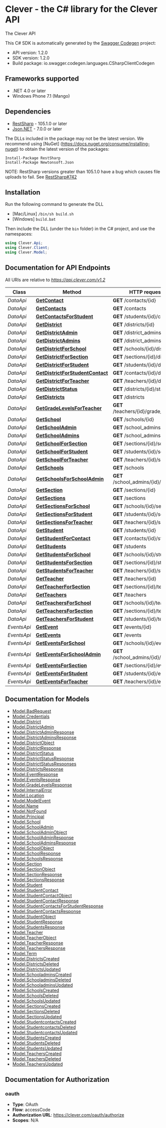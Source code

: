 # Clever - the C# library for the Clever API

The Clever API

This C# SDK is automatically generated by the [Swagger Codegen](https://github.com/swagger-api/swagger-codegen) project:

- API version: 1.2.0
- SDK version: 1.2.0
- Build package: io.swagger.codegen.languages.CSharpClientCodegen

<a name="frameworks-supported"></a>
## Frameworks supported
- .NET 4.0 or later
- Windows Phone 7.1 (Mango)

<a name="dependencies"></a>
## Dependencies
- [RestSharp](https://www.nuget.org/packages/RestSharp) - 105.1.0 or later
- [Json.NET](https://www.nuget.org/packages/Newtonsoft.Json/) - 7.0.0 or later

The DLLs included in the package may not be the latest version. We recommend using [NuGet] (https://docs.nuget.org/consume/installing-nuget) to obtain the latest version of the packages:
```
Install-Package RestSharp
Install-Package Newtonsoft.Json
```

NOTE: RestSharp versions greater than 105.1.0 have a bug which causes file uploads to fail. See [RestSharp#742](https://github.com/restsharp/RestSharp/issues/742)

<a name="installation"></a>
## Installation
Run the following command to generate the DLL
- [Mac/Linux] `/bin/sh build.sh`
- [Windows] `build.bat`

Then include the DLL (under the `bin` folder) in the C# project, and use the namespaces:
```csharp
using Clever.Api;
using Clever.Client;
using Clever.Model;
```
<a name="documentation-for-api-endpoints"></a>
## Documentation for API Endpoints

All URIs are relative to *https://api.clever.com/v1.2*

Class | Method | HTTP request | Description
------------ | ------------- | ------------- | -------------
*DataApi* | [**GetContact**](docs/DataApi.md#getcontact) | **GET** /contacts/{id} |
*DataApi* | [**GetContacts**](docs/DataApi.md#getcontacts) | **GET** /contacts |
*DataApi* | [**GetContactsForStudent**](docs/DataApi.md#getcontactsforstudent) | **GET** /students/{id}/contacts |
*DataApi* | [**GetDistrict**](docs/DataApi.md#getdistrict) | **GET** /districts/{id} |
*DataApi* | [**GetDistrictAdmin**](docs/DataApi.md#getdistrictadmin) | **GET** /district_admins/{id} |
*DataApi* | [**GetDistrictAdmins**](docs/DataApi.md#getdistrictadmins) | **GET** /district_admins |
*DataApi* | [**GetDistrictForSchool**](docs/DataApi.md#getdistrictforschool) | **GET** /schools/{id}/district |
*DataApi* | [**GetDistrictForSection**](docs/DataApi.md#getdistrictforsection) | **GET** /sections/{id}/district |
*DataApi* | [**GetDistrictForStudent**](docs/DataApi.md#getdistrictforstudent) | **GET** /students/{id}/district |
*DataApi* | [**GetDistrictForStudentContact**](docs/DataApi.md#getdistrictforstudentcontact) | **GET** /contacts/{id}/district |
*DataApi* | [**GetDistrictForTeacher**](docs/DataApi.md#getdistrictforteacher) | **GET** /teachers/{id}/district |
*DataApi* | [**GetDistrictStatus**](docs/DataApi.md#getdistrictstatus) | **GET** /districts/{id}/status |
*DataApi* | [**GetDistricts**](docs/DataApi.md#getdistricts) | **GET** /districts |
*DataApi* | [**GetGradeLevelsForTeacher**](docs/DataApi.md#getgradelevelsforteacher) | **GET** /teachers/{id}/grade_levels |
*DataApi* | [**GetSchool**](docs/DataApi.md#getschool) | **GET** /schools/{id} |
*DataApi* | [**GetSchoolAdmin**](docs/DataApi.md#getschooladmin) | **GET** /school_admins/{id} |
*DataApi* | [**GetSchoolAdmins**](docs/DataApi.md#getschooladmins) | **GET** /school_admins |
*DataApi* | [**GetSchoolForSection**](docs/DataApi.md#getschoolforsection) | **GET** /sections/{id}/school |
*DataApi* | [**GetSchoolForStudent**](docs/DataApi.md#getschoolforstudent) | **GET** /students/{id}/school |
*DataApi* | [**GetSchoolForTeacher**](docs/DataApi.md#getschoolforteacher) | **GET** /teachers/{id}/school |
*DataApi* | [**GetSchools**](docs/DataApi.md#getschools) | **GET** /schools |
*DataApi* | [**GetSchoolsForSchoolAdmin**](docs/DataApi.md#getschoolsforschooladmin) | **GET** /school_admins/{id}/schools |
*DataApi* | [**GetSection**](docs/DataApi.md#getsection) | **GET** /sections/{id} |
*DataApi* | [**GetSections**](docs/DataApi.md#getsections) | **GET** /sections |
*DataApi* | [**GetSectionsForSchool**](docs/DataApi.md#getsectionsforschool) | **GET** /schools/{id}/sections |
*DataApi* | [**GetSectionsForStudent**](docs/DataApi.md#getsectionsforstudent) | **GET** /students/{id}/sections |
*DataApi* | [**GetSectionsForTeacher**](docs/DataApi.md#getsectionsforteacher) | **GET** /teachers/{id}/sections |
*DataApi* | [**GetStudent**](docs/DataApi.md#getstudent) | **GET** /students/{id} |
*DataApi* | [**GetStudentForContact**](docs/DataApi.md#getstudentforcontact) | **GET** /contacts/{id}/student |
*DataApi* | [**GetStudents**](docs/DataApi.md#getstudents) | **GET** /students |
*DataApi* | [**GetStudentsForSchool**](docs/DataApi.md#getstudentsforschool) | **GET** /schools/{id}/students |
*DataApi* | [**GetStudentsForSection**](docs/DataApi.md#getstudentsforsection) | **GET** /sections/{id}/students |
*DataApi* | [**GetStudentsForTeacher**](docs/DataApi.md#getstudentsforteacher) | **GET** /teachers/{id}/students |
*DataApi* | [**GetTeacher**](docs/DataApi.md#getteacher) | **GET** /teachers/{id} |
*DataApi* | [**GetTeacherForSection**](docs/DataApi.md#getteacherforsection) | **GET** /sections/{id}/teacher |
*DataApi* | [**GetTeachers**](docs/DataApi.md#getteachers) | **GET** /teachers |
*DataApi* | [**GetTeachersForSchool**](docs/DataApi.md#getteachersforschool) | **GET** /schools/{id}/teachers |
*DataApi* | [**GetTeachersForSection**](docs/DataApi.md#getteachersforsection) | **GET** /sections/{id}/teachers |
*DataApi* | [**GetTeachersForStudent**](docs/DataApi.md#getteachersforstudent) | **GET** /students/{id}/teachers |
*EventsApi* | [**GetEvent**](docs/EventsApi.md#getevent) | **GET** /events/{id} |
*EventsApi* | [**GetEvents**](docs/EventsApi.md#getevents) | **GET** /events |
*EventsApi* | [**GetEventsForSchool**](docs/EventsApi.md#geteventsforschool) | **GET** /schools/{id}/events |
*EventsApi* | [**GetEventsForSchoolAdmin**](docs/EventsApi.md#geteventsforschooladmin) | **GET** /school_admins/{id}/events |
*EventsApi* | [**GetEventsForSection**](docs/EventsApi.md#geteventsforsection) | **GET** /sections/{id}/events |
*EventsApi* | [**GetEventsForStudent**](docs/EventsApi.md#geteventsforstudent) | **GET** /students/{id}/events |
*EventsApi* | [**GetEventsForTeacher**](docs/EventsApi.md#geteventsforteacher) | **GET** /teachers/{id}/events |


<a name="documentation-for-models"></a>
## Documentation for Models

 - [Model.BadRequest](docs/BadRequest.md)
 - [Model.Credentials](docs/Credentials.md)
 - [Model.District](docs/District.md)
 - [Model.DistrictAdmin](docs/DistrictAdmin.md)
 - [Model.DistrictAdminResponse](docs/DistrictAdminResponse.md)
 - [Model.DistrictAdminsResponse](docs/DistrictAdminsResponse.md)
 - [Model.DistrictObject](docs/DistrictObject.md)
 - [Model.DistrictResponse](docs/DistrictResponse.md)
 - [Model.DistrictStatus](docs/DistrictStatus.md)
 - [Model.DistrictStatusResponse](docs/DistrictStatusResponse.md)
 - [Model.DistrictStatusResponses](docs/DistrictStatusResponses.md)
 - [Model.DistrictsResponse](docs/DistrictsResponse.md)
 - [Model.EventResponse](docs/EventResponse.md)
 - [Model.EventsResponse](docs/EventsResponse.md)
 - [Model.GradeLevelsResponse](docs/GradeLevelsResponse.md)
 - [Model.InternalError](docs/InternalError.md)
 - [Model.Location](docs/Location.md)
 - [Model.ModelEvent](docs/ModelEvent.md)
 - [Model.Name](docs/Name.md)
 - [Model.NotFound](docs/NotFound.md)
 - [Model.Principal](docs/Principal.md)
 - [Model.School](docs/School.md)
 - [Model.SchoolAdmin](docs/SchoolAdmin.md)
 - [Model.SchoolAdminObject](docs/SchoolAdminObject.md)
 - [Model.SchoolAdminResponse](docs/SchoolAdminResponse.md)
 - [Model.SchoolAdminsResponse](docs/SchoolAdminsResponse.md)
 - [Model.SchoolObject](docs/SchoolObject.md)
 - [Model.SchoolResponse](docs/SchoolResponse.md)
 - [Model.SchoolsResponse](docs/SchoolsResponse.md)
 - [Model.Section](docs/Section.md)
 - [Model.SectionObject](docs/SectionObject.md)
 - [Model.SectionResponse](docs/SectionResponse.md)
 - [Model.SectionsResponse](docs/SectionsResponse.md)
 - [Model.Student](docs/Student.md)
 - [Model.StudentContact](docs/StudentContact.md)
 - [Model.StudentContactObject](docs/StudentContactObject.md)
 - [Model.StudentContactResponse](docs/StudentContactResponse.md)
 - [Model.StudentContactsForStudentResponse](docs/StudentContactsForStudentResponse.md)
 - [Model.StudentContactsResponse](docs/StudentContactsResponse.md)
 - [Model.StudentObject](docs/StudentObject.md)
 - [Model.StudentResponse](docs/StudentResponse.md)
 - [Model.StudentsResponse](docs/StudentsResponse.md)
 - [Model.Teacher](docs/Teacher.md)
 - [Model.TeacherObject](docs/TeacherObject.md)
 - [Model.TeacherResponse](docs/TeacherResponse.md)
 - [Model.TeachersResponse](docs/TeachersResponse.md)
 - [Model.Term](docs/Term.md)
 - [Model.DistrictsCreated](docs/DistrictsCreated.md)
 - [Model.DistrictsDeleted](docs/DistrictsDeleted.md)
 - [Model.DistrictsUpdated](docs/DistrictsUpdated.md)
 - [Model.SchooladminsCreated](docs/SchooladminsCreated.md)
 - [Model.SchooladminsDeleted](docs/SchooladminsDeleted.md)
 - [Model.SchooladminsUpdated](docs/SchooladminsUpdated.md)
 - [Model.SchoolsCreated](docs/SchoolsCreated.md)
 - [Model.SchoolsDeleted](docs/SchoolsDeleted.md)
 - [Model.SchoolsUpdated](docs/SchoolsUpdated.md)
 - [Model.SectionsCreated](docs/SectionsCreated.md)
 - [Model.SectionsDeleted](docs/SectionsDeleted.md)
 - [Model.SectionsUpdated](docs/SectionsUpdated.md)
 - [Model.StudentcontactsCreated](docs/StudentcontactsCreated.md)
 - [Model.StudentcontactsDeleted](docs/StudentcontactsDeleted.md)
 - [Model.StudentcontactsUpdated](docs/StudentcontactsUpdated.md)
 - [Model.StudentsCreated](docs/StudentsCreated.md)
 - [Model.StudentsDeleted](docs/StudentsDeleted.md)
 - [Model.StudentsUpdated](docs/StudentsUpdated.md)
 - [Model.TeachersCreated](docs/TeachersCreated.md)
 - [Model.TeachersDeleted](docs/TeachersDeleted.md)
 - [Model.TeachersUpdated](docs/TeachersUpdated.md)


<a name="documentation-for-authorization"></a>
## Documentation for Authorization

<a name="oauth"></a>
### oauth

- **Type**: OAuth
- **Flow**: accessCode
- **Authorization URL**: https://clever.com/oauth/authorize
- **Scopes**: N/A
